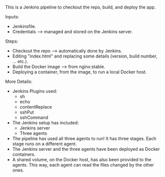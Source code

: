 This is a Jenkins pipeline to checkout the repo, build, and deploy the app.

Inputs:
 - Jenkinsfile.
 - Credentials --> managed and stored on the Jenkins server.

Steps:
 - Checkout the repo --> automatically done by Jenkins.
 - Editing "index.html" and replacing some details (version, build number, ... etc.).
 - Build the Docker image --> from nginx:stable.
 - Deploying a container, from the image, to run a local Docker host.

More Details:
 - Jenkins Plugins used:
    - sh
    - echo
    - contentReplace
    - sshPut
    - sshCommand
 - The Jenkins setup has included:
    - Jenkins server
    - Three agents
 - The pipeline has used all three agents to run! It has three stages. Each stage runs on a different agent.
 - The Jenkins server and the three agents have been deployed as Docker containers.
 - A shared volume, on the Docker host, has also been provided to the agents. This way, each agent can read the files changed by the other ones.
